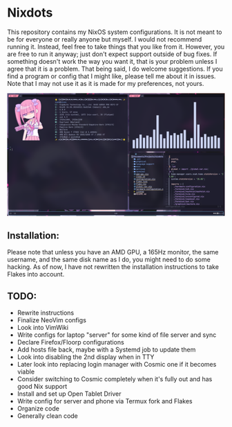 # Nixdots
This repository contains my NixOS system configurations. It is not meant to be for everyone or really anyone but myself. I would not recommend running it. Instead, feel free to take things that you like from it. However, you are free to run it anyway; just don't expect support outside of bug fixes. If something doesn't work the way you want it, that is your problem unless I agree that it is a problem. That being said, I do welcome suggestions. If you find a program or config that I might like, please tell me about it in issues. Note that I may not use it as it is made for my preferences, not yours.

![Screenshot of configs as of Fri Mar 15 01:15:58 AM CDT 2024](./img/screenshot.png)

## Installation:
Please note that unless you have an AMD GPU, a 165Hz monitor, the same username, and the same disk name as I do, you might need to do some hacking. As of now, I have not rewritten the installation instructions to take Flakes into account.

## TODO:
- Rewrite instructions
- Finalize NeoVim configs
- Look into VimWiki
- Write configs for laptop "server" for some kind of file server and sync
- Declare Firefox/Floorp configurations
- Add hosts file back, maybe with a Systemd job to update them
- Look into disabling the 2nd display when in TTY
- Later look into replacing login manager with Cosmic one if it becomes viable
- Consider switching to Cosmic completely when it's fully out and has good Nix support
- Install and set up Open Tablet Driver
- Write config for server and phone via Termux fork and Flakes
- Organize code
- Generally clean code
